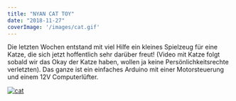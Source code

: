 ```yaml
---
title: "NYAN CAT TOY"
date: "2018-11-27"
coverImage: '/images/cat.gif'
---
```


Die letzten Wochen entstand mit viel Hilfe ein kleines Spielzeug für eine Katze, die sich jetzt hoffentlich sehr darüber freut! (Video mit Katze folgt sobald wir das Okay der Katze haben, wollen ja keine Persönlichkeitsrechte verletzten). Das ganze ist ein einfaches Arduino mit einer Motorsteuerung und einem 12V Computerlüfter.

[![cat](../images/cat.gif)](https://hackzogtum-coburg.de/wp-content/uploads/2018/11/cat.gif)
